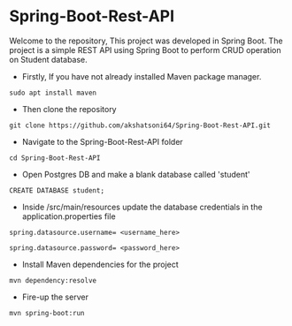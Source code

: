 # Spring-Boot-Rest-API
Welcome to the repository, This project was developed in Spring Boot. The project is a simple REST API using Spring Boot to perform CRUD operation on Student database.

- Firstly, If you have not already installed Maven package manager. <br>
```
sudo apt install maven
```

- Then clone the repository <br>
```
git clone https://github.com/akshatsoni64/Spring-Boot-Rest-API.git
```

- Navigate to the Spring-Boot-Rest-API folder <br>
```
cd Spring-Boot-Rest-API
```

- Open Postgres DB and make a blank database called 'student' <br>
```
CREATE DATABASE student;
```

- Inside /src/main/resources update the database credentials in the application.properties file <br>
```
spring.datasource.username= <username_here> 

spring.datasource.password= <password_here>
```

- Install Maven dependencies for the project <br>
```
mvn dependency:resolve
```

- Fire-up the server <br>
```
mvn spring-boot:run
```

